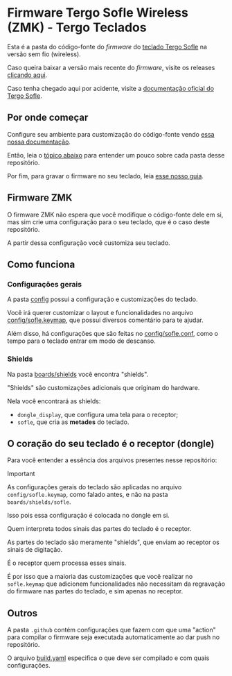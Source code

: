 # Firmware Tergo Sofle Wireless (ZMK) - Tergo Teclados

Esta é a pasta do código-fonte do _firmware_ do [teclado Tergo Sofle](https://tecladoergonomico.com.br/) na versão sem fio (wireless).

Caso queira baixar a versão mais recente do _firmware_, visite os releases [clicando aqui](https://github.com/TergoTeclados/zmk-config-tergo-sofle/releases).

Caso tenha chegado aqui por acidente, visite a [documentação oficial do Tergo Sofle](https://github.com/TergoTeclados/Tergo-Sofle-Documentation).

## Por onde começar

Configure seu ambiente para customização do código-fonte vendo [essa nossa documentação](https://github.com/TergoTeclados/Tergo-Sofle-Documentation/blob/main/guias/especifico_versao_wireless/COMO_MODIFICAR_CODIGO_FONTE.md#tergo-sofle---manual-de-modifica%C3%A7%C3%A3o-do-firmware).

Então, leia o [tópico abaixo](#visão-geral) para entender um pouco sobre cada pasta desse repositório.

Por fim, para gravar o firmware no seu teclado, leia [esse nosso guia](https://github.com/TergoTeclados/Tergo-Sofle-Documentation/blob/main/guias/especifico_versao_wireless/COMO_ATUALIZAR_FIRMWARE.md#manual-de-atualiza%C3%A7%C3%A3o-do-firmware---vers%C3%A3o-wireless).

## Firmware ZMK

O firmware ZMK não espera que você modifique o código-fonte dele em si, mas sim crie uma configuração para o seu teclado, que é o caso deste repositório.

A partir dessa configuração você customiza seu teclado.

## Como funciona

### Configurações gerais

A pasta [config](./config/) possui a configuração e customizações do teclado.

Você irá querer customizar o layout e funcionalidades no arquivo [config/sofle.keymap](./config/sofle.keymap), que possui diversos comentário para te ajudar.

Além disso, há configurações que são feitas no [config/sofle.conf](./config/sofle.conf), como o tempo para o teclado entrar em modo de descanso.

### Shields

Na pasta [boards/shields](./boards/shields/) você encontra "shields".

"Shields" são customizações adicionais que originam do hardware.

Nela você encontrará as shields:
- `dongle_display`, que configura uma tela para o receptor;
- `sofle`, que cria as **metades** do teclado.

## O coração do seu teclado é o receptor (dongle)

Para você entender a essência dos arquivos presentes nesse repositório:

> [!IMPORTANT]
>
> As configurações gerais do teclado são aplicadas no arquivo `config/sofle.keymap`, como falado antes, e não na pasta `boards/shields/sofle`.
>
> Isso pois essa configuração é colocada no dongle em si.
>
> Quem interpreta todos sinais das partes do teclado é o receptor.
>
> As partes do teclado são meramente "shields", que enviam ao receptor os sinais de digitação.
>
> É o receptor quem processa esses sinais.
>
> É por isso que a maioria das customizações que você realizar no `sofle.keymap` que adicionem funcionalidades não necessitam da regravação do firmware nas partes do teclado, e sim apenas no receptor.

## Outros

A pasta `.github` contém configurações que fazem com que uma "action" para compilar o firmware seja executada automaticamente ao dar push no repositório.

O arquivo [build.yaml](./build.yaml) especifica o que deve ser compilado e com quais configurações.
